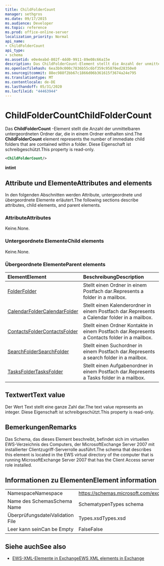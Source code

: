 ```yaml
---
title: ChildFolderCount
manager: sethgros
ms.date: 09/17/2015
ms.audience: Developer
ms.topic: reference
ms.prod: office-online-server
localization_priority: Normal
api_name:
- ChildFolderCount
api_type:
- schema
ms.assetid: e0e4eabd-802f-4dd0-9911-89e08c66a15e
description: Das ChildFolderCount-Element stellt die Anzahl der unmittelbaren untergeordneten Ordner dar, die in einem Ordner enthalten sind. Diese Eigenschaft ist schreibgeschützt.
ms.openlocfilehash: 6ea3b9c000c7836b55c6bf359c95870ed28350e0
ms.sourcegitcommit: 88ec988f2bb67c1866d06b361615f3674a24e795
ms.translationtype: MT
ms.contentlocale: de-DE
ms.lasthandoff: 05/31/2020
ms.locfileid: "44463944"
---
```

# <a name="childfoldercount"></a><span data-ttu-id="0616a-104">ChildFolderCount</span><span class="sxs-lookup"><span data-stu-id="0616a-104">ChildFolderCount</span></span>

<span data-ttu-id="0616a-105">Das **ChildFolderCount** -Element stellt die Anzahl der unmittelbaren untergeordneten Ordner dar, die in einem Ordner enthalten sind.</span><span class="sxs-lookup"><span data-stu-id="0616a-105">The **ChildFolderCount** element represents the number of immediate child folders that are contained within a folder.</span></span> <span data-ttu-id="0616a-106">Diese Eigenschaft ist schreibgeschützt.</span><span class="sxs-lookup"><span data-stu-id="0616a-106">This property is read-only.</span></span> 
  
```xml
<ChildFolderCount/>
```

 <span data-ttu-id="0616a-107">**int**</span><span class="sxs-lookup"><span data-stu-id="0616a-107">**int**</span></span>
## <a name="attributes-and-elements"></a><span data-ttu-id="0616a-108">Attribute und Elemente</span><span class="sxs-lookup"><span data-stu-id="0616a-108">Attributes and elements</span></span>

<span data-ttu-id="0616a-109">In den folgenden Abschnitten werden Attribute, untergeordnete und übergeordnete Elemente erläutert.</span><span class="sxs-lookup"><span data-stu-id="0616a-109">The following sections describe attributes, child elements, and parent elements.</span></span>
  
### <a name="attributes"></a><span data-ttu-id="0616a-110">Attribute</span><span class="sxs-lookup"><span data-stu-id="0616a-110">Attributes</span></span>

<span data-ttu-id="0616a-111">Keine.</span><span class="sxs-lookup"><span data-stu-id="0616a-111">None.</span></span>
  
### <a name="child-elements"></a><span data-ttu-id="0616a-112">Untergeordnete Elemente</span><span class="sxs-lookup"><span data-stu-id="0616a-112">Child elements</span></span>

<span data-ttu-id="0616a-113">Keine.</span><span class="sxs-lookup"><span data-stu-id="0616a-113">None.</span></span>
  
### <a name="parent-elements"></a><span data-ttu-id="0616a-114">Übergeordnete Elemente</span><span class="sxs-lookup"><span data-stu-id="0616a-114">Parent elements</span></span>

|<span data-ttu-id="0616a-115">**Element**</span><span class="sxs-lookup"><span data-stu-id="0616a-115">**Element**</span></span>|<span data-ttu-id="0616a-116">**Beschreibung**</span><span class="sxs-lookup"><span data-stu-id="0616a-116">**Description**</span></span>|
|:-----|:-----|
|[<span data-ttu-id="0616a-117">Folder</span><span class="sxs-lookup"><span data-stu-id="0616a-117">Folder</span></span>](folder.md) <br/> |<span data-ttu-id="0616a-118">Stellt einen Ordner in einem Postfach dar.</span><span class="sxs-lookup"><span data-stu-id="0616a-118">Represents a folder in a mailbox.</span></span>  <br/> |
|[<span data-ttu-id="0616a-119">CalendarFolder</span><span class="sxs-lookup"><span data-stu-id="0616a-119">CalendarFolder</span></span>](calendarfolder.md) <br/> |<span data-ttu-id="0616a-120">Stellt einen Kalenderordner in einem Postfach dar.</span><span class="sxs-lookup"><span data-stu-id="0616a-120">Represents a Calendar folder in a mailbox.</span></span>  <br/> |
|[<span data-ttu-id="0616a-121">ContactsFolder</span><span class="sxs-lookup"><span data-stu-id="0616a-121">ContactsFolder</span></span>](contactsfolder.md) <br/> |<span data-ttu-id="0616a-122">Stellt einen Ordner Kontakte in einem Postfach dar.</span><span class="sxs-lookup"><span data-stu-id="0616a-122">Represents a Contacts folder in a mailbox.</span></span>  <br/> |
|[<span data-ttu-id="0616a-123">SearchFolder</span><span class="sxs-lookup"><span data-stu-id="0616a-123">SearchFolder</span></span>](searchfolder.md) <br/> |<span data-ttu-id="0616a-124">Stellt einen Suchordner in einem Postfach dar.</span><span class="sxs-lookup"><span data-stu-id="0616a-124">Represents a search folder in a mailbox.</span></span>  <br/> |
|[<span data-ttu-id="0616a-125">TasksFolder</span><span class="sxs-lookup"><span data-stu-id="0616a-125">TasksFolder</span></span>](tasksfolder.md) <br/> |<span data-ttu-id="0616a-126">Stellt einen Aufgabenordner in einem Postfach dar.</span><span class="sxs-lookup"><span data-stu-id="0616a-126">Represents a Tasks folder in a mailbox.</span></span>  <br/> |
   
## <a name="text-value"></a><span data-ttu-id="0616a-127">Textwert</span><span class="sxs-lookup"><span data-stu-id="0616a-127">Text value</span></span>

<span data-ttu-id="0616a-128">Der Wert Text stellt eine ganze Zahl dar.</span><span class="sxs-lookup"><span data-stu-id="0616a-128">The text value represents an integer.</span></span> <span data-ttu-id="0616a-129">Diese Eigenschaft ist schreibgeschützt.</span><span class="sxs-lookup"><span data-stu-id="0616a-129">This property is read-only.</span></span>
  
## <a name="remarks"></a><span data-ttu-id="0616a-130">Bemerkungen</span><span class="sxs-lookup"><span data-stu-id="0616a-130">Remarks</span></span>

<span data-ttu-id="0616a-131">Das Schema, das dieses Element beschreibt, befindet sich im virtuellen EWS-Verzeichnis des Computers, der MicrosoftExchange Server 2007 mit installierter Clientzugriff-Serverrolle ausführt.</span><span class="sxs-lookup"><span data-stu-id="0616a-131">The schema that describes this element is located in the EWS virtual directory of the computer that is running MicrosoftExchange Server 2007 that has the Client Access server role installed.</span></span>
  
## <a name="element-information"></a><span data-ttu-id="0616a-132">Informationen zu Elementen</span><span class="sxs-lookup"><span data-stu-id="0616a-132">Element information</span></span>

|||
|:-----|:-----|
|<span data-ttu-id="0616a-133">Namespace</span><span class="sxs-lookup"><span data-stu-id="0616a-133">Namespace</span></span>  <br/> |https://schemas.microsoft.com/exchange/services/2006/types  <br/> |
|<span data-ttu-id="0616a-134">Name des Schemas</span><span class="sxs-lookup"><span data-stu-id="0616a-134">Schema Name</span></span>  <br/> |<span data-ttu-id="0616a-135">Schematypen</span><span class="sxs-lookup"><span data-stu-id="0616a-135">Types schema</span></span>  <br/> |
|<span data-ttu-id="0616a-136">Überprüfungsdatei</span><span class="sxs-lookup"><span data-stu-id="0616a-136">Validation File</span></span>  <br/> |<span data-ttu-id="0616a-137">Types.xsd</span><span class="sxs-lookup"><span data-stu-id="0616a-137">Types.xsd</span></span>  <br/> |
|<span data-ttu-id="0616a-138">Leer kann sein</span><span class="sxs-lookup"><span data-stu-id="0616a-138">Can be Empty</span></span>  <br/> |<span data-ttu-id="0616a-139">False</span><span class="sxs-lookup"><span data-stu-id="0616a-139">False</span></span>  <br/> |
   
## <a name="see-also"></a><span data-ttu-id="0616a-140">Siehe auch</span><span class="sxs-lookup"><span data-stu-id="0616a-140">See also</span></span>



- [<span data-ttu-id="0616a-141">EWS-XML-Elemente in Exchange</span><span class="sxs-lookup"><span data-stu-id="0616a-141">EWS XML elements in Exchange</span></span>](ews-xml-elements-in-exchange.md)

